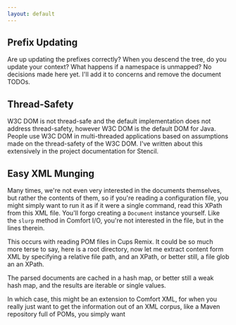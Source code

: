 ```yaml
---
layout: default
---
```


## Prefix Updating

Are up updating the prefixes correctly? When you descend the tree, do you update
your context? What happens if a namespace is unmapped? No decisions made here
yet. I'll add it to concerns and remove the document TODOs.

## Thread-Safety

W3C DOM is not thread-safe and the default implementation does not address
thread-safety, however W3C DOM is the default DOM for Java. People use W3C DOM
in multi-threaded applications based on assumptions made on the thread-safety of
the W3C DOM. I've written about this extensively in the project documentation
for Stencil. 

## Easy XML Munging

Many times, we're not even very interested in the documents themselves, but
rather the contents of them, so if you're reading a configuration file, you
might simply want to run it as if it were a single command, read this XPath from
this XML file. You'll forgo creating a `Document` instance yourself. Like the
`slurp` method in Comfort I/O, you're not interested in the file, but in the
lines therein.

This occurs with reading POM files in Cups Remix. It could be so much more terse
to say, here is a root directory, now let me extract content form XML by
specifying a relative file path, and an XPath, or better still, a file glob an
an XPath.

The parsed documents are cached in a hash map, or better still a weak hash map,
and the results are iterable or single values.

In which case, this might be an extension to Comfort XML, for when you really
just want to get the information out of an XML corpus, like a Maven repository
full of POMs, you simply want 
